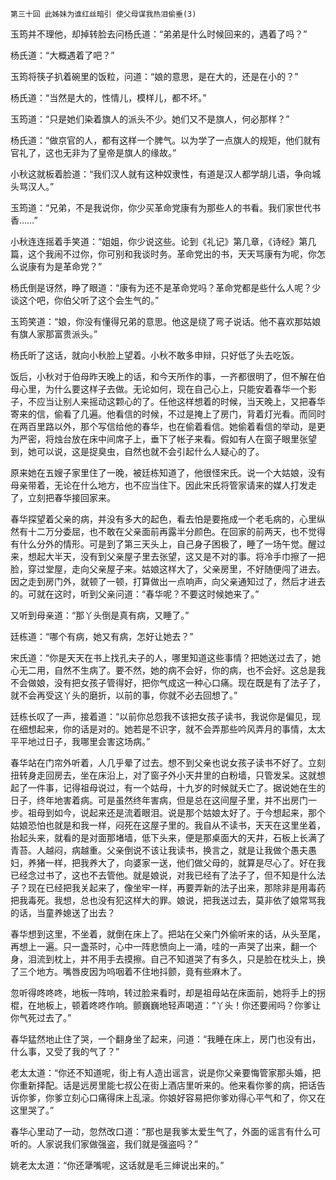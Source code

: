     第三十回 此姊妹为谁红丝暗引 使父母谋我热泪偷垂(3) 

   玉筠并不理他，却掉转脸去问杨氏道：“弟弟是什么时候回来的，遇着了吗？”

   杨氏道：“大概遇着了吧？”

   玉筠将筷子扒着碗里的饭粒，问道：“娘的意思，是在大的，还是在小的？”

   杨氏道：“当然是大的，性情儿，模样儿，都不坏。”

   玉筠道：“只是她们染着旗人的派头不少。她们又不是旗人，何必那样？”

   杨氏道：“做京官的人，都有这样一个脾气。以为学了一点旗人的规矩，他们就有官礼了，这也无非为了皇帝是旗人的缘故。”

   小秋这就板着脸道：“我们汉人就有这种奴隶性，有道是汉人都学胡儿语，争向城头骂汉人。”

   玉筠道：“兄弟，不是我说你，你少买革命党康有为那些人的书看。我们家世代书香……”

   小秋连连摇着手笑道：“姐姐，你少说这些。论到《礼记》第几章，《诗经》第几篇，这个我闹不过你，你可别和我谈时务。革命党出的书，天天骂康有为呢，你怎么说康有为是革命党？”

   杨氏倒是讶然，睁了眼道：“康有为还不是革命党吗？革命党都是些什么人呢？少谈这个吧，你伯父听了这个会生气的。”

   玉筠笑道：“娘，你没有懂得兄弟的意思。他这是绕了弯子说话。他不喜欢那姑娘有旗人家那富贵派头。”

   杨氏昕了这话，就向小秋脸上望着。小秋不敢多申辩，只好低了头去吃饭。

   饭后，小秋对于伯母昨天晚上的话，和今天所作的事，一齐都很明了，但不解在伯母心里，为什么要这样子去做。无论如何，现在自己心上，只能安着春华一个影子，不应当让别人来摇动这颗心的了。任他这样想着的时候，当天晚上，又把春华寄来的信，偷看了几遍。他看信的时候，不过是掩上了房门，背着灯光看。而同时在两百里路以外，那个写信给他的春华，也在偷着看信。她偷着看信的举动，是更为严密，将烛台放在床中间席子上，垂下了帐子来看。假如有人在窗子眼里张望到，她可以说，这是捉臭虫，自然也就不会引起什么人疑心的了。

   原来她在五嫂子家里住了一晚，被廷栋知道了，他很怪宋氏。说一个大姑娘，没有母亲带着，无论在什么地方，也不应当住下。因此宋氏将管家请来的媒人打发走了，立刻把春华接回家来。

   春华探望着父亲的病，并没有多大的起色，看去怕是要拖成一个老毛病的，心里纵然有十二万分委屈，也不敢在父亲面前再露半分颜色。在回家的前两天，也不觉得有什么分外的情形。可是到了第三天头上，自己身子困极了，睡了一场午觉。醒过来，想起大半天，没有到父亲屋子里去张望，这又是不对的事。将冷手巾擦了一把脸，穿过堂屋，走向父亲屋子来。姑娘这样大了，父亲房里，不好随便闯了进去。因之走到房门外，就顿了一顿，打算做出一点响声，向父亲通知过了，然后才进去的。可就在这时，听到父亲问道：“春华呢？不要这时候她来了。”

   又听到母亲道：“那丫头倒是真有病，又睡了。”

   廷栋道：“哪个有病，她又有病，怎好让她去？”

   宋氏道：“你是天天在书上找孔夫子的人，哪里知道这些事情？把她送过去了，她心无二用，自然不生病了。要不然，她的病不会好，你的病，也不会好。这总是我不会做娘，没有把女孩子管得好，把你气成这一种心口痛。现在既是有了法子了，就不会再受这丫头的磨折，以前的事，你就不必去回想了。”

   廷栋长叹了一声，接着道：“以前你总怨我不该把女孩子读书，我说你是偏见，现在细想起来，你的话是对的。她若是不识字，就不会弄那些吟风弄月的事情，太太平平地过日子，我哪里会害这场病。”

   春华站在门帘外听着，人几乎晕了过去。想不到父亲也说女孩子读书不好了。立刻扭转身走回房去，坐在床沿上，对了窗子外小天井里的白粉墙，只管发呆。这就想起了一件事，记得祖母说过，有一个姑母，十九岁的时候就夭亡了。据说她在生的日子，终年地害着病。可是虽然终年害病，但是总在这间屋子里，并不出房门一步。祖母到如今，说起来还是流着眼泪。说是那个姑娘太好了。于今想起来，那个姑娘恐怕也就是和我一样，闷死在这屋子里的。我自从不读书，天天在这里坐着，抬起头来，就看的是对面那堵墙，低下头来，便是那桌面大的天井，石板上长满了青苔。人越闷，病越重。父亲倒说不该让我读书，换言之，就是让我做个愚夫愚妇，养猪一样，把我养大了，向婆家一送，他们做父母的，就算是尽心了。好在我已经念过书了，这也不去管他。就是娘说，对我已经有了法子了，但不知是什么法子？现在已经把我关起来了，像坐牢一样，再要弄新的法子出来，那除非是用毒药把我毒死。我想，总也没有犯这样大的罪。娘说，把我送过去，莫非依了娘常骂我的话，当童养媳送了出去？

   春华想到这里，不坐着，就倒在床上了。把站在父亲门外偷听来的话，从头至尾，再想上一遍。只一盏茶时，心中一阵悲愤向上一涌，哇的一声哭了出来，翻一个身，泪流到枕上，并不用手去摸擦。自己不知道哭了有多久，只是脸在枕头上，换了三个地方。嘴唇皮因为呜咽着不住地抖颤，竟有些麻木了。

   忽听得咚咚咚，地板一阵响，转过脸来看时，却是祖母站在床面前，她将手上的拐棍，在地板上，顿着咚咚作响。颤巍巍地轻声喝道：“丫头！你还要闹吗？你爹让你气死过去了。”

   春华猛然地止住了哭，一个翻身坐了起来，问道：“我睡在床上，房门也没有出，什么事，又受了我的气了？”

   老太太道：“你还不知道呢，街上有人造出谣言，说是你父亲要悔管家那头婚，把你重新择配。话是远房里能七叔公在街上酒店里听来的。他来看你爹的病，把话告诉你爹，你爹立刻心口痛得床上乱滚。你娘好容易把你爹劝得心平气和了，你又在这里哭了。”

   春华心里动了一动，忽然改口道：“那也是我爹太爱生气了，外面的谣言有什么可听的。人家说我们家做强盗，我们就是强盗吗？”

   姚老太太道：“你还犟嘴呢，这话就是毛三婶说出来的。”

